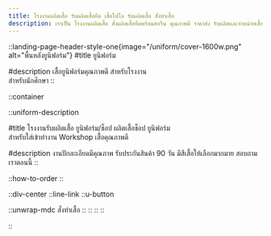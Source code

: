 ```yaml
---
title: โรงงานผลิตเสื้อ รับผลิตเสื้อยืด เสื้อโปโล รับผลิตเสื้อ สั่งทำเสื้อ
description: เราเป็น โรงงานผลิตเสื้อ สั่งผลิตเสื้อยืดพร้อมสกรีน คุณภาพดี ราคาส่ง รับผลิตและจำหน่ายเสื้อ พร้อมสกรีนโลโก้ ทำแบรนด์ตัวเอง
---
```


::landing-page-header-style-one{image="/uniform/cover-1600w.png" alt="พื้นหลังยูนิฟอร์ม"}
#title
ยูนิฟอร์ม

#description
เสื้อยูนิฟอร์มคุณภาพดี สำหรับโรงงาน<br>สำหรับนักศึกษา
::

::container

::uniform-description

#title
โรงงานรับผลิตเสื้อ ยูนิฟอร์ม/ช็อป ผลิตเสื้อช็อป ยูนิฟอร์ม 
<br>สำหรับใส่เข้าทำงาน Workshop เสื้อคุณภาพดี

#description
งานปักละเอียดมีคุณภาพ
รับประกันสินค้า 90 วัน
มีสีเสื้อให้เลือกมากมาย สอบถามเราตอนนี้
::

::how-to-order
::

::div-center
::line-link
::u-button

::unwrap-mdc
สั่งทำเสื้อ
::
::
::
::

::